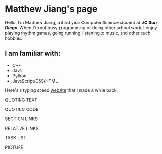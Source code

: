 # Matthew Jiang's page

Hello, I'm Matthew Jiang, a third year Computer Science student at ***UC San Diego***. When I'm not busy programming or doing other school work, I enjoy playing rhythm games, going running, listening to music, and other such hobbies.

## I am familiar with:
- C++
- Java
- Python
- JavaScript/CSS/HTML

Here's a typing speed [website](https://matthewmjiang.github.io/keymasher/) that I made a while back.

QUOTING TEXT

QUOTING CODE

SECTION LINKS

RELATIVE LINKS

TASK LIST

PICTURE



